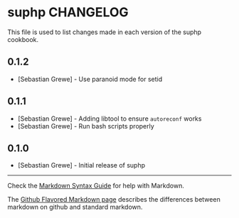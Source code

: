 suphp CHANGELOG
===============

This file is used to list changes made in each version of the suphp cookbook.

0.1.2
-----

- [Sebastian Grewe] - Use paranoid mode for setid

0.1.1
-----

- [Sebastian Grewe] - Adding libtool to ensure `autoreconf` works
- [Sebastian Grewe] - Run bash scripts properly

0.1.0
-----
- [Sebastian Grewe] - Initial release of suphp

- - -
Check the [Markdown Syntax Guide](http://daringfireball.net/projects/markdown/syntax) for help with Markdown.

The [Github Flavored Markdown page](http://github.github.com/github-flavored-markdown/) describes the differences between markdown on github and standard markdown.
